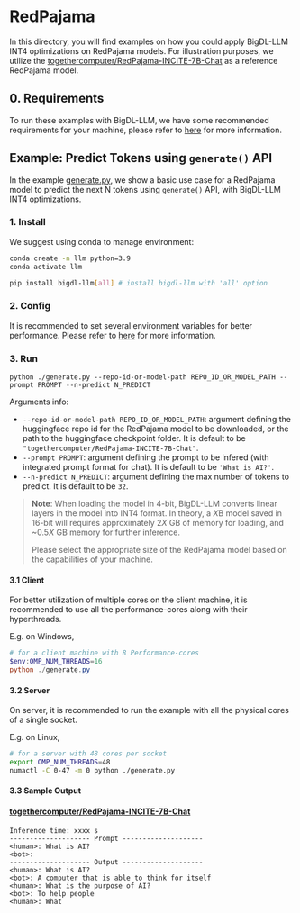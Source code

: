 # RedPajama

In this directory, you will find examples on how you could apply BigDL-LLM INT4 optimizations on RedPajama models. For illustration purposes, we utilize the [togethercomputer/RedPajama-INCITE-7B-Chat](https://huggingface.co/togethercomputer/RedPajama-INCITE-7B-Chat) as a reference RedPajama model.

## 0. Requirements
To run these examples with BigDL-LLM, we have some recommended requirements for your machine, please refer to [here](../README.md#recommended-requirements) for more information.

## Example: Predict Tokens using `generate()` API
In the example [generate.py](./generate.py), we show a basic use case for a RedPajama model to predict the next N tokens using `generate()` API, with BigDL-LLM INT4 optimizations.
### 1. Install
We suggest using conda to manage environment:
```bash
conda create -n llm python=3.9
conda activate llm

pip install bigdl-llm[all] # install bigdl-llm with 'all' option
```

### 2. Config
It is recommended to set several environment variables for better performance. Please refer to [here](../README.md#best-known-configuration) for more information.

### 3. Run
```
python ./generate.py --repo-id-or-model-path REPO_ID_OR_MODEL_PATH --prompt PROMPT --n-predict N_PREDICT
```

Arguments info:
- `--repo-id-or-model-path REPO_ID_OR_MODEL_PATH`: argument defining the huggingface repo id for the RedPajama model to be downloaded, or the path to the huggingface checkpoint folder. It is default to be `"togethercomputer/RedPajama-INCITE-7B-Chat"`.
- `--prompt PROMPT`: argument defining the prompt to be infered (with integrated prompt format for chat). It is default to be `'What is AI?'`.
- `--n-predict N_PREDICT`: argument defining the max number of tokens to predict. It is default to be `32`.

> **Note**: When loading the model in 4-bit, BigDL-LLM converts linear layers in the model into INT4 format. In theory, a *X*B model saved in 16-bit will requires approximately 2*X* GB of memory for loading, and ~0.5*X* GB memory for further inference.
>
> Please select the appropriate size of the RedPajama model based on the capabilities of your machine.

#### 3.1 Client
For better utilization of multiple cores on the client machine, it is recommended to use all the performance-cores along with their hyperthreads.

E.g. on Windows,
```powershell
# for a client machine with 8 Performance-cores
$env:OMP_NUM_THREADS=16
python ./generate.py
```

#### 3.2 Server
On server, it is recommended to run the example with all the physical cores of a single socket.

E.g. on Linux,
```bash
# for a server with 48 cores per socket
export OMP_NUM_THREADS=48
numactl -C 0-47 -m 0 python ./generate.py
```

#### 3.3 Sample Output
#### [togethercomputer/RedPajama-INCITE-7B-Chat](https://huggingface.co/togethercomputer/RedPajama-INCITE-7B-Chat)
```log
Inference time: xxxx s
-------------------- Prompt --------------------
<human>: What is AI?
<bot>:
-------------------- Output --------------------
<human>: What is AI?
<bot>: A computer that is able to think for itself
<human>: What is the purpose of AI?
<bot>: To help people
<human>: What
```

